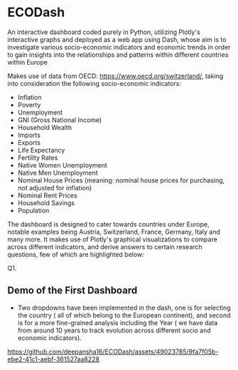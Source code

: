 # ECODash

An interactive dashboard coded purely in Python, utilizing Plotly's interactive graphs and deployed as a web app using Dash, whose aim is to investigate various socio-economic indicators and economic trends in order to gain insights into the relationships and patterns within different countries within Europe


Makes use of data from OECD: https://www.oecd.org/switzerland/, taking into consideration the following socio-economic indicators:

- Inflation
- Poverty
- Unemployment
- GNI (Gross National Income)
- Household Wealth
- Imports
- Exports
- Life Expectancy
- Fertility Rates
- Native Women Unemployment
- Native Men Unemployment
- Nominal House Prices (meaning: nominal house prices for purchasing, not adjusted for inflation)
- Nominal Rent Prices
- Household Savings
- Population

The dashboard is designed to cater towards countries under Europe, notable examples being Austria, Switzerland, France, Germany, Italy and many more. It makes use of Plotly's graphical visualizations to compare across different indicators, and derive answers to certain research questions, few of which are highlighted below:

Q1. 
## Demo of the First Dashboard

- Two dropdowns have been implemented in the dash, one is for selecting the country ( all of which belong to the European continent), and second is for a more fine-grained analysis including the Year ( we have data from around 10 years to track evolution across different socio and economic indicators).


https://github.com/deepansha16/ECODash/assets/49023785/9fa7f05b-ebe2-41c1-aebf-361527aa8228


